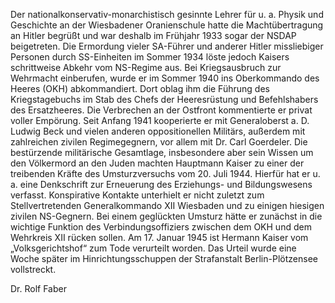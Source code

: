 Der nationalkonservativ-monarchistisch gesinnte Lehrer für u. a. Physik
und Geschichte an der Wiesbadener Oranienschule hatte die
Machtübertragung an Hitler begrüßt und war deshalb im Frühjahr 1933
sogar der NSDAP beigetreten. Die Ermordung vieler SA-Führer und anderer
Hitler missliebiger Personen durch SS-Einheiten im Sommer 1934 löste
jedoch Kaisers schrittweise Abkehr vom NS-Regime aus. Bei Kriegsausbruch
zur Wehrmacht einberufen, wurde er im Sommer 1940 ins Oberkommando des
Heeres (OKH) abkommandiert. Dort oblag ihm die Führung des
Kriegstagebuchs im Stab des Chefs der Heeresrüstung und Befehlshabers
des Ersatzheeres. Die Verbrechen an der Ostfront kommentierte er privat
voller Empörung. Seit Anfang 1941 kooperierte er mit Generaloberst a. D.
Ludwig Beck und vielen anderen oppositionellen Militärs, außerdem mit
zahlreichen zivilen Regimegegnern, vor allem mit Dr. Carl Goerdeler. Die
bestürzende militärische Gesamtlage, insbesondere aber sein Wissen um
den Völkermord an den Juden machten Hauptmann Kaiser zu einer der
treibenden Kräfte des Umsturzversuchs vom 20. Juli 1944. Hierfür hat er
u. a. eine Denkschrift zur Erneuerung des Erziehungs- und Bildungswesens
verfasst. Konspirative Kontakte unterhielt er nicht zuletzt zum
Stellvertretenden Generalkommando XII Wiesbaden und zu einigen hiesigen
zivilen NS-Gegnern. Bei einem geglückten Umsturz hätte er zunächst in
die wichtige Funktion des Verbindungsoffiziers zwischen dem OKH und dem
Wehrkreis XII rücken sollen. Am 17. Januar 1945 ist Hermann Kaiser vom
„Volksgerichtshof“ zum Tode verurteilt worden. Das Urteil wurde eine
Woche später im Hinrichtungsschuppen der Strafanstalt Berlin-Plötzensee
vollstreckt.

Dr. Rolf Faber
